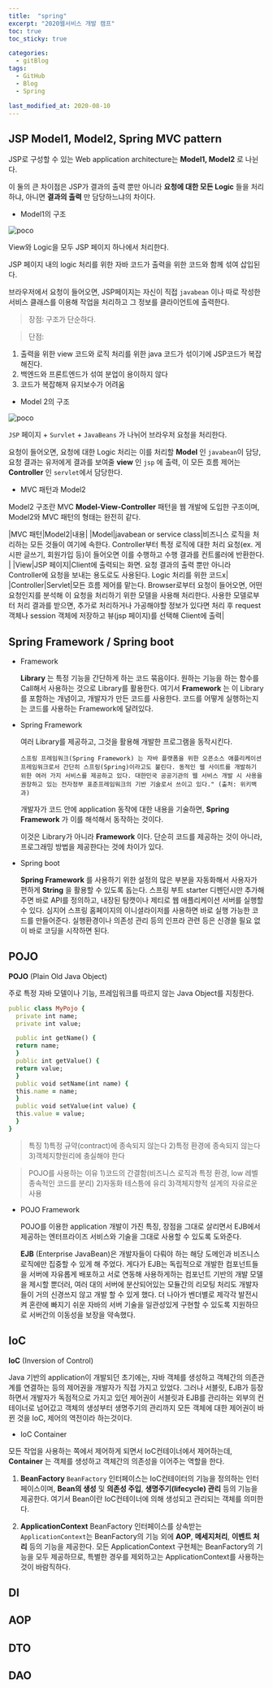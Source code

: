 ```yaml
---
title:  "spring"
excerpt: "2020웹서비스 개발 캠프"
toc: true
toc_sticky: true

categories:
  - gitBlog
tags:
  - GitHub
  - Blog
  - Spring

last_modified_at: 2020-08-10
---
```



## JSP Model1, Model2, Spring MVC pattern


JSP로 구성할 수 있는 Web application architecture는 **Model1, Model2** 로 나뉜다.

이 둘의 큰 차이점은 JSP가 결과의 출력 뿐만 아니라 **요청에 대한 모든 Logic** 들을 처리하냐, 아니면 **결과의 출력** 만 담당하느냐의 차이다.






- Model1의 구조


![poco](https://t1.daumcdn.net/cfile/tistory/2650294B56C1BFD515)


View와 Logic을 모두 JSP 페이지 하나에서 처리한다.

JSP 페이지 내의 logic 처리를 위한 자바 코드가 출력을 위한 코드와 함께 섞여 삽입된다.

브라우저에서 요청이 들어오면, JSP페이지는 자신이 직접 `javabean` 이나 따로 작성한 서비스 클래스를 이용해 작업을 처리하고 그 정보를 클라이언트에 출력한다.



> 장점: 구조가 단순하다.

> 단점:
1) 출력을 위한 view 코드와 로직 처리를 위한 java 코드가 섞이기에 JSP코드가 복잡해진다.
2) 백엔드와 프론트엔드가 섞여 분업이 용이하지 않다
3) 코드가 복잡해져 유지보수가 어려움





- Model 2의 구조


![poco](https://img1.daumcdn.net/thumb/R720x0.q80/?scode=mtistory2&fname=http%3A%2F%2Fcfile7.uf.tistory.com%2Fimage%2F996D3C455C10811935F9D5)


`JSP` 페이지 + `Survlet` + `JavaBeans` 가 나뉘어 브라우저 요청을 처리한다.

요청이 들어오면, 요청에 대한 Logic 처리는 이를 처리할 **Model** 인 `javabean`이 담당, 요청 결과는 유저에게 결과를 보여줄 **view** 인 `jsp` 에 출력, 이 모든 흐름 제어는 **Controller** 인 `servlet`에서 담당한다.






- MVC 패턴과 Model2

Model2 구조란 MVC **Model-View-Controller** 패턴을 웹 개발에 도입한 구조이며, Model2와 MVC 패턴의 형태는 완전히 같다.

|MVC 패턴|Model2|내용|
|Model|javabean or service class|비즈니스 로직을 처리하는 모든 것들이 여기에 속한다. Controller부터 특정 로직에 대한 처리 요청(ex. 게시판 글쓰기, 회원가입 등)이 들어오면 이를 수행하고 수행 결과를 컨트롤러에 반환한다. |
|View|JSP 페이지|Client에 출력되는 화면. 요청 결과의 출력 뿐만 아니라 Controller에 요청을 보내는 용도로도 사용된다. Logic 처리를 위한 코드x|
|Controller|Servlet|모든 흐름 제어를 맡는다. Browser로부터 요청이 들어오면, 어떤 요청인지를 분석해 이 요청을 처리하기 위한 모델을 사용해 처리한다. 사용한 모델로부터 처리 결과를 받으면, 추가로 처리하거나 가공해야할 정보가 있다면 처리 후 request 객체나 session 객체에 저장하고 뷰(jsp 페이지)를 선택해 Client에 출력|








## Spring Framework / Spring boot


- Framework

  **Library** 는 특정 기능을 간단하게 하는 코드 묶음이다. 원하는 기능을 하는 함수를 Call해서 사용하는 것으로 Library를 활용한다. 여기서 **Framework** 는 이 Library를 포함하는 개념이고, 개발자가 만든 코드를 사용한다. 코드를 어떻게 실행하는지는 코드를 사용하는 Framework에 달려있다.



- Spring Framework

  여러 Library를 제공하고, 그것을 활용해 개발한 프로그램을 동작시킨다.

  `스프링 프레임워크(Spring Framework) 는 자바 플랫폼을 위한 오픈소스 애플리케이션 프레임워크로서 간단히 스프링(Spring)이라고도 불린다. 동적인 웹 사이트를 개발하기 위한 여러 가지 서비스를 제공하고 있다. 대한민국 공공기관의 웹 서비스 개발 시 사용을 권장하고 있는 전자정부 표준프레임워크의 기반 기술로서 쓰이고 있다." (출처: 위키백과)`


  개발자가 코드 안에 application 동작에 대한 내용을 기술하면, **Spring Framework** 가 이를 해석해서 동작하는 것이다.

  이것은 Library가 아니라 **Framework** 이다. 단순히 코드를 제공하는 것이 아니라, 프로그래밍 방법을 제공한다는 것에 차이가 있다.



- Spring boot

  **Spring Framework** 를 사용하기 위한 설정의 많은 부분을 자동화해서 사용자가 편하게 **String** 을 활용할 수 있도록 돕는다.
  스프링 부트 starter 디펜던시만 추가해주면 바로 API를 정의하고, 내장된 탐캣이나 제티로 웹 애플리케이션 서버를 실행할 수 있다.
  심지어 스프링 홈페이지의 이니셜라이저를 사용하면 바로 실행 가능한 코드를 만들어준다. 실행환경이나 의존성 관리 등의 인프라 관련 등은 신경쓸 필요 없이 바로 코딩을 시작하면 된다.








## POJO

  **POJO** (Plain Old Java Object)

  주로 특정 자바 모델이나 기능, 프레임워크를 따르지  않는 Java Object를 지칭한다.


  ```ruby
  public class MyPojo {
    private int name;
    private int value;

    public int getName() {
    return name;
    }
    public int getValue() {
    return value;
    }
    public void setName(int name) {
    this.name = name;
    }
    public void setValue(int value) {
    this.value = value;
    }
  }
```



  > 특징 1)특정 규약(contract)에 종속되지 않는다  2)특정 환경에 종속되지 않는다  3)객체지향원리에 충실해야 한다

  > POJO를 사용하는 이유 1)코드의 간결함(비즈니스 로직과 특정 환경, low 레벨 종속적인 코드를 분리)  2)자동화 테스틍에 유리  3)객체지향적 설계의 자유로운 사용




- POJO Framework

  POJO를 이용한 application 개발이 가진 특징, 장점을 그대로 살리면서 EJB에서 제공하는 엔터프라이즈 서비스와 기술을 그대로 사용할 수 있도록 도와준다.


  **EJB** (Enterprise JavaBean)은 개발자들이 다뤄야 하는 해당 도메인과 비즈니스 로직에만 집중할 수 있게 해 주었다.
   게다가 EJB는 독립적으로 개발한 컴포넌트들을 서버에 자유롭게 배포하고 서로 연동해 사용하게하는 컴포넌트 기반의 개발 모델을 제시할 뿐더러, 여러 대의 서버에 분산되어있는 모듈간의 리모팅 처리도 개발자들이 거의 신경쓰지 않고 개발 할 수 있게 했다.
   더 나아가 벤더별로 제각각 발전시켜 혼란에 빠지기 쉬운 자바의 서버 기술을 일관성있게 구현할 수 있도록 지원하므로 서버간의 이동성을 보장을 약속했다.










## IoC

**IoC** (Inversion of Control)

Java 기반의 application이 개발되던 초기에는, 자바 객체를 생성하고 객체간의 의존관계를 연결하는 등의 제어권을 개발자가 직접 가지고 있었다.
그러나 서블릿, EJB가 등장하면서 개발자가 독점적으로 가지고 있던 제어권이 서블릿과 EJB를 관리하는 외부의 컨테이너로 넘어갔고 객체의 생성부터 생명주기의 관리까지 모든 객체에 대한 제어권이 바뀐 것을 IoC, 제어의 역전이라 하는것이다.



- IoC Container

모든 작업을 사용하는 쪽에서 제어하게 되면서 IoC컨테이너에서 제어하는데, **Container** 는 객체를 생성하고 객체간의 의존성을 이어주는 역할을 한다.



1) **BeanFactory**
`BeanFactory` 인터페이스는 IoC컨테이터의 기능을 정의하는 인터페이스이며, **Bean의 생성** 및 **의존성 주입**, **생명주기(lifecycle) 관리** 등의 기능을 제공한다.
여기서 Bean이란 IoC컨테이너에 의해 생성되고 관리되는 객체를 의미한다.



2) **ApplicationContext**
BeanFactory 인터페이스를 상속받는 `ApplicationContext`는 BeanFactory의 기능 외에 **AOP**, **메세지처리**, **이벤트 처리** 등의 기능을 제공한다.
모든 ApplicationContext 구현체는 BeanFactory의 기능을 모두 제공하므로, 특별한 경우를 제외하고는 ApplicationContext를 사용하는 것이 바람직하다.











## DI








## AOP








## DTO








## DAO
